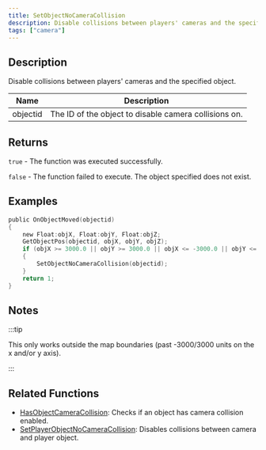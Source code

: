 ```yaml
---
title: SetObjectNoCameraCollision
description: Disable collisions between players' cameras and the specified object.
tags: ["camera"]
---
```


<VersionWarn version='omp v1.1.0.2612' />

## Description

Disable collisions between players' cameras and the specified object.

| Name     | Description                                           |
| -------- | ----------------------------------------------------- |
| objectid | The ID of the object to disable camera collisions on. |

## Returns

`true` - The function was executed successfully.

`false` - The function failed to execute. The object specified does not exist.

## Examples

```c
public OnObjectMoved(objectid)
{
    new Float:objX, Float:objY, Float:objZ;
    GetObjectPos(objectid, objX, objY, objZ);
    if (objX >= 3000.0 || objY >= 3000.0 || objX <= -3000.0 || objY <= -3000.0)
    {
        SetObjectNoCameraCollision(objectid);
    }
    return 1;
}
```

## Notes

:::tip

This only works outside the map boundaries (past -3000/3000 units on the x and/or y axis).

:::

## Related Functions

- [HasObjectCameraCollision](HasObjectCameraCollision): Checks if an object has camera collision enabled.
- [SetPlayerObjectNoCameraCollision](SetPlayerObjectNoCameraCollision): Disables collisions between camera and player object.
